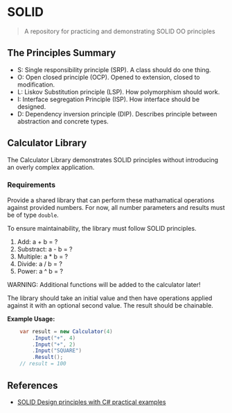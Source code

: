 # SOLID

> A repository for practicing and demonstrating SOLID OO principles


## The Principles Summary

* S: Single responsibility principle (SRP). A class should do one thing.
* O: Open closed principle (OCP). Opened to extension, closed to modification.
* L: Liskov Substitution principle (LSP). How polymorphism should work.
* I: Interface segregation Principle (ISP). How interface should be designed.
* D: Dependency inversion principle (DIP). Describes principle between abstraction and concrete types.

## Calculator Library

The Calculator Library demonstrates SOLID principles without introducing an overly complex 
application.

### Requirements

Provide a shared library that can perform these mathamatical operations against provided numbers.
For now, all number parameters and results must be of type `double`. 

To ensure maintainability, the library must follow
SOLID principles.  

1. Add: a + b = ?
2. Substract: a - b = ?
3. Multiple: a * b = ?
4. Divide: a / b = ?
5. Power: a ^ b = ?

WARNING: Additional functions will be added to the calculator later!

The library should take an initial value and then have operations applied against it
with an optional second value. The result should be chainable.  

**Example Usage:**

```csharp
    var result = new Calculator(4)
        .Input("+", 4)
        .Input("+", 2)
        .Input("SQUARE")
        .Result();
    // result = 100
```


## References

* [SOLID Design principles with C# practical examples](http://www.dotnetforall.com/solid-design-principles-examples/)